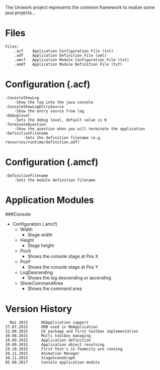 The Uniwork project represents the common framework to realize some java projects...

Files
=====
    
    Files:
        .acf    Application Configuration File (txt)
        .adf    Application Definition File (xml)
        .amcf   Application Module Configuration File (txt)        
        .amdf   Application Module Definition File (txt)

Configuration (.acf)
====================

    -ConsoleShowLog
        -Show the log into the java console
    -ConsoleShowLogEntrySource
        -Show the entry source from log
    -Debuglevel
        -Sets the debug level, default value is 0
    -TerminateQuestion
        -Show the question when you will terminate the application
    -DefinitionFilename
            -Sets the definition filename (e.g. resources/runtime/definition.adf)   
        
Configuration (.amcf)
=====================

    -DefinitionFilename
        -Sets the module definition filename

Application Modules
===================

###Console
-   Configuration (.amcf)
       -    Width
            -   Stage width
       -    Height
            -   Stage height
       -    PosX
            -   Shows the console stage at Pos X   
       -    PosY
            -   Shows the console stage at Pos Y   
       -    LogDescending
            -   Shows the log descending or ascending
       -    ShowCommandArea
            -   Shows the command area      


Version History
===============

      Mai 2015      NGApplication support
    27.07.2015      ORB used in NGApplication
    22.08.2015      UI package and first toolbox implementation
    30.08.2015      Multi toolbox managing
    10.09.2015      Application definition
    30.09.2015      Application object resolving
    29.10.2015      First Test's in Teamcity are running
    28.11.2015      Animation Manager
    30.11.2015      StageSceneGraph
    05.08.2017      Console application module